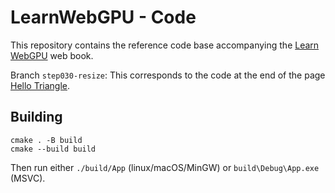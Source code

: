LearnWebGPU - Code
==================

This repository contains the reference code base accompanying the [Learn WebGPU](https://eliemichel.github.io/LearnWebGPU/) web book.

Branch `step030-resize`: This corresponds to the code at the end of the page [Hello Triangle](https://eliemichel.github.io/LearnWebGPU/basic-3d-rendering/hello-triangle.html).

Building
--------

```
cmake . -B build
cmake --build build
```

Then run either `./build/App` (linux/macOS/MinGW) or `build\Debug\App.exe` (MSVC).
